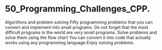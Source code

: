 # 50_Programming_Challenges_CPP.
Algorithms and problem solving Fifty programming problems that you can convert and implement into small programs. Do not forget that the most difficult programs in the world are very small programs. Solve problems and solve them using the flow chart You can convert it into code that actually works using any programming language Enjoy solving problems.
